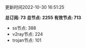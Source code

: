 更新时间2022-10-30 16:51:25

**总订阅: 73**
**总节点: 2255**
**有效节点: 713**
- ss节点: 388
- v2ray节点: 224
- trojan节点: 101
